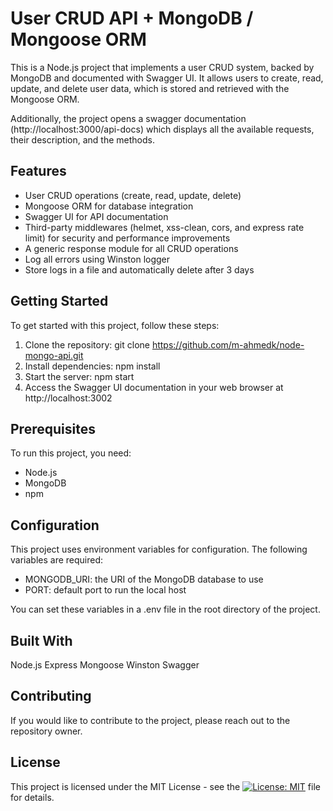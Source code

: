 # User CRUD API + MongoDB / Mongoose ORM
This is a Node.js project that implements a user CRUD system, backed by MongoDB and documented with Swagger UI. It allows users to create, read, update, and delete user data, which is stored and retrieved with the Mongoose ORM.

Additionally, the project opens a swagger documentation (http://localhost:3000/api-docs) which displays all the available requests, their description, and the methods.

## Features
- User CRUD operations (create, read, update, delete)
- Mongoose ORM for database integration
- Swagger UI for API documentation
- Third-party middlewares (helmet, xss-clean, cors, and express rate limit) for security and performance improvements
- A generic response module for all CRUD operations
- Log all errors using Winston logger
- Store logs in a file and automatically delete after 3 days

## Getting Started
To get started with this project, follow these steps:

1. Clone the repository: git clone https://github.com/m-ahmedk/node-mongo-api.git
2. Install dependencies: npm install
3. Start the server: npm start
4. Access the Swagger UI documentation in your web browser at http://localhost:3002

## Prerequisites
To run this project, you need:

- Node.js
- MongoDB
- npm

## Configuration
This project uses environment variables for configuration. The following variables are required:

- MONGODB_URI: the URI of the MongoDB database to use
- PORT: default port to run the local host

You can set these variables in a .env file in the root directory of the project.

## Built With
Node.js
Express
Mongoose
Winston
Swagger

## Contributing
If you would like to contribute to the project, please reach out to the repository owner.

## License
This project is licensed under the MIT License - see the [![License: MIT](https://img.shields.io/badge/License-MIT-yellow.svg)](https://github.com/m-ahmedk/node-mongo-api/blob/main/LICENSE) file for details.